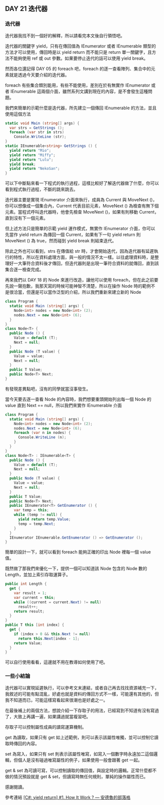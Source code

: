 ## DAY 21 迭代器

### 迭代器

迭代器我找不到一個好的解釋，所以請看完本文後自行領悟吧。

迭代器的關鍵字 yield，只有在傳回值為 IEnumerator<T> 或者 IEnumerable<T> 類型的方法才可以使用，傳回時是以 yield return 而不能只是 return 單一關鍵字，且方法不能夠使用 ref 或 out 參數。如果要停止迭代的話可以使用 yield break。

然而各位還記得 DAY 05 的 foreach 吧，foreach 的逐一查看陣列、集合中的元素就是透過今天要介紹的迭代器。

foreach 有些集合類別能用，有些不能使用，差別在於有無實作 IEnumerator<T> 或者 IEnumerable<T> 這兩個介面，雖然系列文講到現在的內容，是不會發生這種問題。

我們來簡單的示範什麼是迭代器，所先建立一個傳回 IEnumerable<T> 的方法，並且使用這個方法

```csharp
static void Main (string[] args) {
  var strs = GetStrings ();
  foreach (var str in strs)
    Console.WriteLine (str);
}
static IEnumerable<string> GetStrings () {
  yield return "Mio";
  yield return "Miffy";
  yield return "Lulu";
  yield break;
  yield return "NekoSan";
}
```

可以下中斷點來看一下程式的執行過程，這樣比較好了解迭代器做了什麼，你可以看到程式執行過程，不斷的跳來跳去。

迭代器主要是實現 IEnumerator 介面來執行，成員為 Current 與 MoveNext ()，你可以想像成一個集合內，Current 代表目前元素，MoveNext () 為檢查有無下個元素。當程式呼叫迭代器時，他會先檢查 MoveNext ()，如果有則移動 Current，直到沒有下一個元素。

但上述方法只是簡單的示範 yield 運作模式，無實作 IEnumerator 介面，你可以先當作 yield return 為傳回一個 Current，如果有下一句 yield return 則 MoveNext () 為 true，然而碰到 yield break 則結束迭代。

除此之外也可以看到，strs 在傳值給 str 時，才會開始迭代，因為迭代器有延遲執行的特性，所以在資料處理方面，與一般的情況不太一樣。以往處理資料時，是整理好一大筆符合資料後才傳回，但迭代器則是出現一筆符合資料的就傳回，直到該集合逐一檢查完成。

再來我們以 DAY 18 的 Node 來進行改造，讓他可以使用 foreach，但在此之前要先說一聲抱歉，我那天寫的時候可能神智不清楚，所以在操作 Node 時的範例不是很洽當，但還是可以當作泛型的介紹，所以我們重新來建立新的 Node

```csharp
class Program {
  static void Main (string[] args) {
    Node<int> nodes = new Node<int> (2);
    nodes.Next = new Node<int> (6);
  }
}
class Node<T> {
  public Node () {
    Value = default (T);
    Next = null;
  }
  public Node (T value) {
    Value = value;
    Next = null;
  }
  public T Value;
  public Node<T> Next;
}
```

有發現差異點吧，沒有的同學就當沒事發生。

當今天要去逐一查看 Node 的內容時，我們想要重頭開始列出每一個 Node 的 value 直到 Next == null，所以我們來實作 IEnumerable<T> 介面

```csharp
class Program {
  static void Main (string[] args) {
    Node<int> nodes = new Node<int> (2);
    nodes.Next = new Node<int> (6);
    foreach (var n in nodes) {
      Console.WriteLine (n);
    }
  }
}
class Node<T> : IEnumerable<T> {
  public Node () {
    Value = default (T);
    Next = null;
  }
  public Node (T value) {
    Value = value;
    Next = null;
  }
  public T Value;
  public Node<T> Next;
  public IEnumerator<T> GetEnumerator () {
    var temp = this;
    while (temp != null) {
      yield return temp.Value;
      temp = temp.Next;
    }
  }
  IEnumerator IEnumerable.GetEnumerator () => GetEnumerator ();
}
```

簡單的設計一下，就可以看到 foreach 能夠正確的印出 Node 裡每一個 value 值。

既然做了那我們來優化一下，提供一個可以知道該 Node 包含的 Node 數的 Length，並加上索引存取運算子。

```csharp
public int Length {
  get {
    var result = 1;
    var current = this;
    while ((current = current.Next) != null)
      result++;
    return result;
  }
}
public T this [int index] {
  get {
    if (index > 0 && this.Next != null)
      return this.Next[index - 1];
    return Value;
  }
}
```

可以自行使用看看，這邊就不用在教導如何使用了吧。

### 一些小結論

迭代器可以實現延遲執行，可以參考文末連結，或者自己再去找找資源補充一下，我敘述的可能有點混亂，好處也就是資料的傳回方式不一樣，可能還有其他的，但我不知道而已，可能這樣寫看起來很潮也是好處之一。

在最後補上的兩個方法，想說介紹一下存取子的用法，已經寫到不知道有沒有寫過了，大致上再講一遍，如果講過就當複習吧。

存取子可以控制屬性成員的讀寫運算機制。

get 為讀取，如果只有 get 如上述範例，則可以表示該屬性唯獨，並可以控制它讀取時傳回的內容。

set 為寫入，如果只有 set 則表示該屬性唯寫，如寫入一個數字時永遠加二這個邏輯，但個人是沒有碰過唯寫屬性的例子，如果使用一般會跟著 get 一起。

get & set 為可讀可寫，可以控制讀取的傳回值，與設定時的邏輯。正常什麼都不做的情況預設就是 get & set，但讀寫時無任何規則，單純的操作屬性而已。

感謝閱讀。

參考連結
[\[C#: yield return\] #1. How It Work ? — 安德魯的部落格]

[\[C#: yield return\] #1. How It Work ? — 安德魯的部落格]: https://columns.chicken-house.net/2008/09/18/c-yield-return-1-how-it-work/